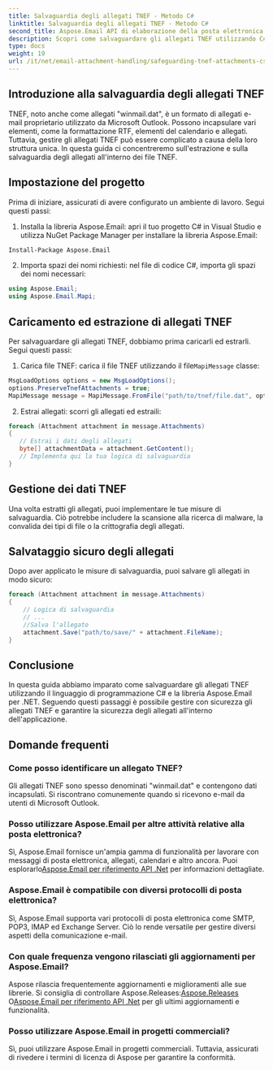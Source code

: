 ```yaml
---
title: Salvaguardia degli allegati TNEF - Metodo C#
linktitle: Salvaguardia degli allegati TNEF - Metodo C#
second_title: Aspose.Email API di elaborazione della posta elettronica .NET
description: Scopri come salvaguardare gli allegati TNEF utilizzando C# e Aspose.Email per .NET. Guida passo passo con codice sorgente incluso.
type: docs
weight: 19
url: /it/net/email-attachment-handling/safeguarding-tnef-attachments-csharp-method/
---
```


## Introduzione alla salvaguardia degli allegati TNEF

TNEF, noto anche come allegati "winmail.dat", è un formato di allegati e-mail proprietario utilizzato da Microsoft Outlook. Possono incapsulare vari elementi, come la formattazione RTF, elementi del calendario e allegati. Tuttavia, gestire gli allegati TNEF può essere complicato a causa della loro struttura unica. In questa guida ci concentreremo sull'estrazione e sulla salvaguardia degli allegati all'interno dei file TNEF.

## Impostazione del progetto

Prima di iniziare, assicurati di avere configurato un ambiente di lavoro. Segui questi passi:

1. Installa la libreria Aspose.Email: apri il tuo progetto C# in Visual Studio e utilizza NuGet Package Manager per installare la libreria Aspose.Email:

```bash
Install-Package Aspose.Email
```

2. Importa spazi dei nomi richiesti: nel file di codice C#, importa gli spazi dei nomi necessari:

```csharp
using Aspose.Email;
using Aspose.Email.Mapi;
```

## Caricamento ed estrazione di allegati TNEF

Per salvaguardare gli allegati TNEF, dobbiamo prima caricarli ed estrarli. Segui questi passi:

1.  Carica file TNEF: carica il file TNEF utilizzando il file`MapiMessage` classe:

```csharp
MsgLoadOptions options = new MsgLoadOptions();
options.PreserveTnefAttachments = true;
MapiMessage message = MapiMessage.FromFile("path/to/tnef/file.dat", options);
```

2. Estrai allegati: scorri gli allegati ed estraili:

```csharp
foreach (Attachment attachment in message.Attachments)
{
   // Estrai i dati degli allegati
   byte[] attachmentData = attachment.GetContent();
   // Implementa qui la tua logica di salvaguardia
}
```

## Gestione dei dati TNEF

Una volta estratti gli allegati, puoi implementare le tue misure di salvaguardia. Ciò potrebbe includere la scansione alla ricerca di malware, la convalida dei tipi di file o la crittografia degli allegati.

## Salvataggio sicuro degli allegati

Dopo aver applicato le misure di salvaguardia, puoi salvare gli allegati in modo sicuro:

```csharp
foreach (Attachment attachment in message.Attachments)
{
    // Logica di salvaguardia
    // ...
    //Salva l'allegato
    attachment.Save("path/to/save/" + attachment.FileName);
}
```

## Conclusione

In questa guida abbiamo imparato come salvaguardare gli allegati TNEF utilizzando il linguaggio di programmazione C# e la libreria Aspose.Email per .NET. Seguendo questi passaggi è possibile gestire con sicurezza gli allegati TNEF e garantire la sicurezza degli allegati all'interno dell'applicazione.

## Domande frequenti

### Come posso identificare un allegato TNEF?

Gli allegati TNEF sono spesso denominati "winmail.dat" e contengono dati incapsulati. Si riscontrano comunemente quando si ricevono e-mail da utenti di Microsoft Outlook.

### Posso utilizzare Aspose.Email per altre attività relative alla posta elettronica?

 Sì, Aspose.Email fornisce un'ampia gamma di funzionalità per lavorare con messaggi di posta elettronica, allegati, calendari e altro ancora. Puoi esplorarlo[Aspose.Email per riferimento API .Net](https://reference.aspose.com/email/net) per informazioni dettagliate.

### Aspose.Email è compatibile con diversi protocolli di posta elettronica?

Sì, Aspose.Email supporta vari protocolli di posta elettronica come SMTP, POP3, IMAP ed Exchange Server. Ciò lo rende versatile per gestire diversi aspetti della comunicazione e-mail.

### Con quale frequenza vengono rilasciati gli aggiornamenti per Aspose.Email?

Aspose rilascia frequentemente aggiornamenti e miglioramenti alle sue librerie. Si consiglia di controllare Aspose.Releases:[Aspose.Releases](https://releases.aspose.com/email/net/) O[Aspose.Email per riferimento API .Net](https://reference.aspose.com/email/net) per gli ultimi aggiornamenti e funzionalità.

### Posso utilizzare Aspose.Email in progetti commerciali?

Sì, puoi utilizzare Aspose.Email in progetti commerciali. Tuttavia, assicurati di rivedere i termini di licenza di Aspose per garantire la conformità.